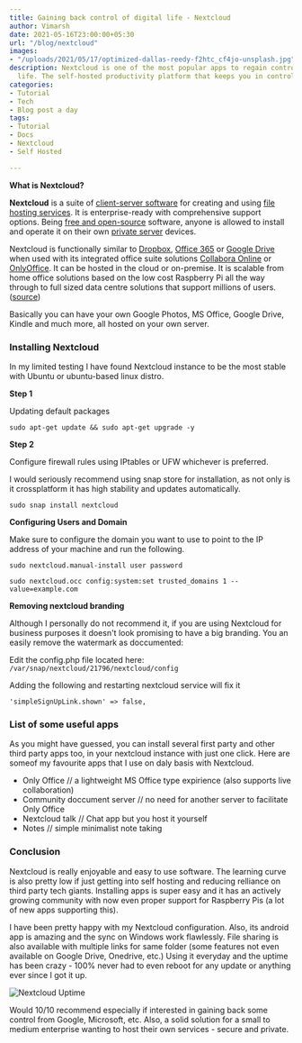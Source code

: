 ```yaml
---
title: Gaining back control of digital life - Nextcloud
author: Vimarsh
date: 2021-05-16T23:00:00+05:30
url: "/blog/nextcloud"
images:
- "/uploads/2021/05/17/optimized-dallas-reedy-f2htc_cf4jo-unsplash.jpg"
description: Nextcloud is one of the most popular apps to regain control of your digital
  life. The self-hosted productivity platform that keeps you in control
categories:
- Tutorial
- Tech
- Blog post a day
tags:
- Tutorial
- Docs
- Nextcloud
- Self Hosted

---
```

**What is Nextcloud?**

**Nextcloud** is a suite of [client-server software](https://en.wikipedia.org/wiki/Client%E2%80%93server_model "Client–server model") for creating and using [file hosting services](https://en.wikipedia.org/wiki/File_hosting_service "File hosting service"). It is enterprise-ready with comprehensive support options. Being [free and open-source](https://en.wikipedia.org/wiki/Free_and_open-source "Free and open-source") software, anyone is allowed to install and operate it on their own [private server](https://en.wikipedia.org/wiki/Private_server) devices.

Nextcloud is functionally similar to [Dropbox](https://en.wikipedia.org/wiki/Dropbox_(service) "Private server"), [Office 365](https://en.wikipedia.org/wiki/Office_365) or [Google Drive](https://en.wikipedia.org/wiki/Google_Drive "Google Drive") when used with its integrated office suite solutions [Collabora Online](https://en.wikipedia.org/wiki/Collabora_Online "Collabora Online") or [OnlyOffice](https://en.wikipedia.org/wiki/OnlyOffice "OnlyOffice"). It can be hosted in the cloud or on-premise. It is scalable from home office solutions based on the low cost Raspberry Pi all the way through to full sized data centre solutions that support millions of users. ([source](https://en.wikipedia.org/wiki/Nextcloud))

Basically you can have your own Google Photos, MS Office, Google Drive, Kindle and much more, all hosted on your own server.

### Installing Nextcloud

In my limited testing I have found Nextcloud instance to be the most stable with Ubuntu or ubuntu-based linux distro.

**Step 1**

Updating default packages

    sudo apt-get update && sudo apt-get upgrade -y

**Step 2**

Configure firewall rules using IPtables or UFW whichever is preferred.

I would seriously recommend using snap store for installation, as not only is it crossplatform it has high stability and updates automatically.

    sudo snap install nextcloud

**Configuring Users and Domain**

Make sure to configure the domain you want to use to point to the IP address of your machine and run the following.

    sudo nextcloud.manual-install user password
    
    sudo nextcloud.occ config:system:set trusted_domains 1 --value=example.com

**Removing nextcloud branding**

Although I personally do not recommend it, if you are using Nextcloud for business purposes it doesn't look promising to have a big branding. You an easily remove the watermark as doccumented:

Edit the config.php file located here: `/var/snap/nextcloud/21796/nextcloud/config`

Adding the following and restarting nextcloud service will fix it

    'simpleSignUpLink.shown' => false,

### List of some useful apps

As you might have guessed, you can install several first party and other third party apps too, in your nextcloud instance with just one click. Here are someof my favourite apps that I use on daly basis with Nextcloud.

* Only Office // a lightweight MS Office type expirience (also supports live collaboration)
* Community doccument server // no need for another server to facilitate Only Office
* Nextcloud talk // Chat app but you host it yourself
* Notes // simple minimalist note taking

### Conclusion

Nextcloud is really enjoyable and easy to use software. The learning curve is also pretty low if just getting into self hosting and reducing relliance on third party tech giants. Installing apps is super easy and it has an actively growing community with now even proper support for Raspberry Pis (a lot of new apps supporting this).

I have been pretty happy with my Nextcloud configuration. Also, its android app is amazing and the sync on Windows work flawlessly. File sharing is also available with multiple links for same folder (some features not even available on Google Drive, Onedrive, etc.) Using it everyday and the uptime has been crazy - 100% never had to even reboot for any update or anything ever since I got it up.

![Nextcloud Uptime](/uploads/2021/05/17/nextcloud-install.png)

Would 10/10 recommend especially if interested in gaining back some control from Google, Microsoft, etc. Also, a solid solution for a small to medium enterprise wanting to host their own services - secure and private.